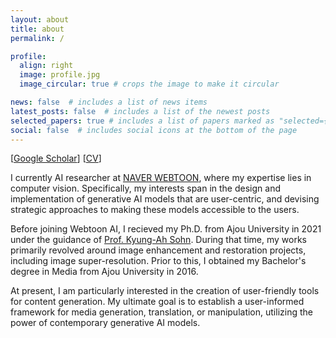 ```yaml
---
layout: about
title: about
permalink: /

profile:
  align: right
  image: profile.jpg
  image_circular: true # crops the image to make it circular

news: false  # includes a list of news items
latest_posts: false  # includes a list of the newest posts
selected_papers: true # includes a list of papers marked as "selected={true}"
social: false  # includes social icons at the bottom of the page
---
```

[[Google Scholar](https://scholar.google.com/citations?user=cFSb6QQAAAAJ)] [[CV](assets/CV.pdf)]

I currently AI researcher at [NAVER WEBTOON](https://webtoonscorp.com/en/), where my expertise lies in computer vision. Specifically, my interests span in the design and implementation of generative AI models that are user-centric, and devising strategic approaches to making these models accessible to the users.

Before joining Webtoon AI, I recieved my Ph.D. from Ajou University in 2021 under the guidance of [Prof. Kyung-Ah Sohn](https://sites.google.com/site/kasohn/home). During that time, my works primarily revolved around image enhancement and restoration projects, including image super-resolution. Prior to this, I obtained my Bachelor's degree in Media from Ajou University in 2016.

At present, I am particularly interested in the creation of user-friendly tools for content generation. My ultimate goal is to establish a user-informed framework for media generation, translation, or manipulation, utilizing the power of contemporary generative AI models.
